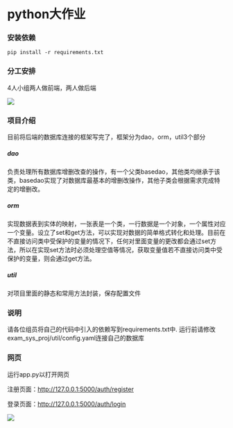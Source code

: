# python大作业
### 安装依赖
```dos
pip install -r requirements.txt
```
### 分工安排
4人小组两人做前端，两人做后端

![](https://tse3-mm.cn.bing.net/th/id/OIP-C.LBVzOA0WvDhthZCpBMO3PgHaHZ?rs=1&pid=ImgDetMain)

### 项目介绍
目前将后端的数据库连接的框架写完了，框架分为dao，orm，util3个部分
##### dao
负责处理所有数据库增删改查的操作，有一个父类basedao，其他类均继承于该类，basedao实现了对数据库最基本的增删改操作，其他子类会根据需求完成特定的增删改。
##### orm
实现数据表到实体的映射，一张表是一个类，一行数据是一个对象，一个属性对应一个变量。设立了set和get方法，可以实现对数据的简单格式转化和处理。目前在不直接访问类中受保护的变量的情况下，任何对里面变量的更改都会通过set方法，所以在实现set方法时必须处理空值等情况，获取变量值若不直接访问类中受保护的变量，则会通过get方法。
##### util
对项目里面的静态和常用方法封装，保存配置文件

### 说明
请各位组员将自己的代码中引入的依赖写到requirements.txt中.
运行前请修改exam_sys_proj/util/config.yaml连接自己的数据库

### 网页
运行app.py以打开网页

注册页面：http://127.0.0.1:5000/auth/register

登录页面：http://127.0.0.1:5000/auth/login

![](https://i.ecywang.com/upload/1/img2.baidu.com/it/u=1692210954,3405949213&fm=253&fmt=auto&app=138&f=JPEG?w=800&h=1092)